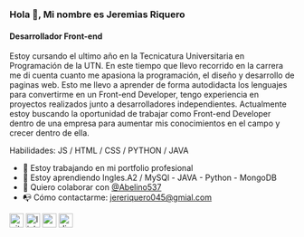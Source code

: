 ### Hola 👋, Mi nombre es Jeremias Riquero
#### Desarrollador Front-end
Estoy cursando el ultimo año en la Tecnicatura Universitaria en Programación de la UTN. En este tiempo que llevo recorrido en la carrera me di cuenta cuanto me apasiona la programación, el diseño y desarrollo de paginas web.
Esto me llevo a aprender de forma autodidacta los lenguajes para convertirme en un Front-end Developer, 
tengo experiencia en proyectos realizados junto a desarrolladores independientes.
Actualmente estoy buscando la oportunidad de trabajar como Front-end Developer dentro de una empresa para aumentar mis conocimientos en el campo y crecer dentro de ella.

Habilidades:  JS / HTML / CSS / PYTHON / JAVA

- 🔭 Estoy trabajando en mi portfolio profesional 
- 🌱 Estoy aprendiendo Ingles.A2 / MySQl - JAVA - Python - MongoDB 
- 🤝 Quiero colaborar con [@Abelino537](https://github.com/Abelino537)
- 📭 Cómo contactarme: jereriquero045@gmial.com


[<img src='https://cdn.jsdelivr.net/npm/simple-icons@3.0.1/icons/github.svg' alt='github' height='25'>](https://github.com/JereRiquero)  [<img src='https://cdn.jsdelivr.net/npm/simple-icons@3.0.1/icons/linkedin.svg' alt='linkedin' height='25'>](https://www.linkedin.com/in/jeremias/riquero/)  [<img src='https://cdn.jsdelivr.net/npm/simple-icons@3.0.1/icons/icloud.svg' alt='website' height='25'>](https://elementalcoders.com)  [<img src='https://cdn.jsdelivr.net/npm/simple-icons@3.0.1/icons/discord.svg' alt='discord' height='25'>](https://discord.com/channels/@me)  
